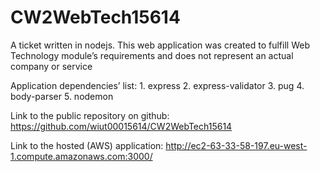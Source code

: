# CW2WebTech15614
A ticket written in nodejs. This web application was created to fulfill Web Technology module’s requirements and does not represent an actual company or service


Application dependencies’ list:
    1. express
    2. express-validator
    3. pug
    4. body-parser
    5. nodemon

Link to the public repository on github:
    https://github.com/wiut00015614/CW2WebTech15614

Link to the hosted (AWS) application:
    http://ec2-63-33-58-197.eu-west-1.compute.amazonaws.com:3000/
